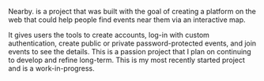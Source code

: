 
Nearby. is a project that was built with the goal of creating a platform on the web that 
could help people find events near them via an interactive map. 

It gives users the tools to create accounts, log-in with custom authentication, create 
public or private password-protected events, and join events to see the details. 
This is a passion project that I plan on continuing to develop and refine long-term.
This is my most recently started project and is a work-in-progress.

